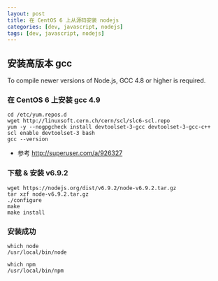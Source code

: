 ```yaml
---
layout: post
title: 在 CentOS 6 上从源码安装 nodejs
categories: [dev, javascript, nodejs]
tags: [dev, javascript, nodejs]
---
```



## 安装高版本 gcc

To compile newer versions of Node.js, GCC 4.8 or higher is required.

### 在 CentOS 6 上安装 gcc 4.9


```
cd /etc/yum.repos.d
wget http://linuxsoft.cern.ch/cern/scl/slc6-scl.repo
yum -y --nogpgcheck install devtoolset-3-gcc devtoolset-3-gcc-c++
scl enable devtoolset-3 bash
gcc --version
```

* 参考
  <http://superuser.com/a/926327>


### 下载 & 安装 v6.9.2

```
wget https://nodejs.org/dist/v6.9.2/node-v6.9.2.tar.gz
tar xzf node-v6.9.2.tar.gz
./configure
make
make install
```

### 安装成功

```
which node
/usr/local/bin/node

which npm
/usr/local/bin/npm
```

